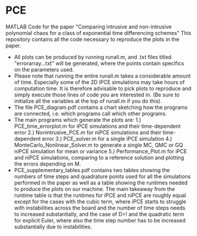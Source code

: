 # PCE
MATLAB Code for the paper "Comparing intrusive and non-intrusive polynomial chaos for a class of exponential time differencing schemes"
This repository contains all the code necessary to reproduce the plots in the paper.
- All plots can be produced by running runall.m, and .txt files titled "errorarray...txt" will be generated, where the points contain specifics on the parameters used.
- Please note that running the entire runall.m takes a considerable amount of time. Especially some of the 2D iPCE simulations may take hours of computation time. It is therefore advisable to pick plots to reproduce and simply execute those lines of code you are interested in. (Be sure to initialize all the variables at the top of runall.m if you do this).
- The file PCE_diagram.pdf contains a chart sketching how the programs are connected, i.e. which programs call which other programs.
- The main programs which generate the plots are:
	1.) PCE_time_errorplot.m for iPCE simulations and their time-dependent error
	2.) Nonintrusive_PCE.m for niPCE simulations and their time-dependent error
	3.) PCE_solver.m for a single iPCE simulation
	4.) MonteCarlo_Nonlinear_Solver.m to generate a single MC, QMC or GQ niPCE simulation for mean or variance
	5.) Performance_Plot.m for iPCE and niPCE simulations, comparing to a reference solution and plotting the errors depending on M.
- PCE_supplementary_tables.pdf contains two tables showing the numbers of time steps and quadrature points used for all the simulations performed in the paper as well as a table showing the runtimes needed to produce the plots on our machine. The main takeaway from the runtime table is that the runtimes for iPCE and niPCE are roughly equal except for the cases with the cubic term, where iPCE starts to struggle with instabilities across the board and the number of time steps needs to increased substantially, and the case of D=! and the quadratic term for explicit Euler, where also the time step number has to be increased substantially due to instabilities.
